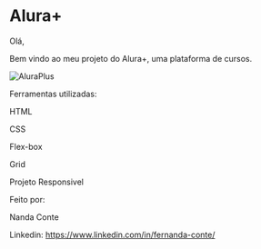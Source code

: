 
# Alura+


Olá, 

Bem vindo ao meu projeto do Alura+, uma plataforma de cursos.

![AluraPlus](https://user-images.githubusercontent.com/124263427/224436124-88c1f2b7-a697-426b-95c4-26f86220859c.png)

Ferramentas utilizadas:

HTML

CSS

Flex-box

Grid

Projeto Responsivel

Feito por:

Nanda Conte

Linkedin: https://www.linkedin.com/in/fernanda-conte/
